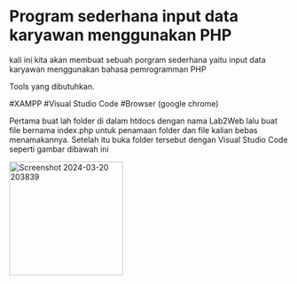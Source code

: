 # Program sederhana input data karyawan menggunakan PHP

kali ini kita akan membuat sebuah porgram sederhana yaitu input data karyawan menggunakan bahasa pemrogramman PHP

Tools yang dibutuhkan.

#XAMPP
#Visual Studio Code
#Browser (google chrome)

Pertama buat lah folder di dalam htdocs dengan nama Lab2Web lalu buat file bernama index.php untuk penamaan folder dan file kalian bebas menamakannya. Setelah itu buka folder tersebut dengan Visual Studio Code seperti gambar dibawah ini

<img width="205" alt="Screenshot 2024-03-20 203839" src="https://github.com/riskahidayahputri/Lab2Web/assets/115815582/d9378b75-fcf7-483c-a892-c8bf23bf1614">
